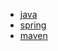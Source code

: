 * [java](language/java/java.md)
* [spring](language/java/spring.md)
* [maven](language/java/maven.md)